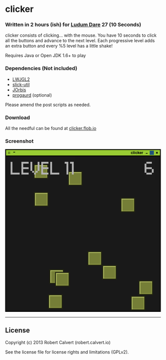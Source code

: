 # clicker

### Written in 2 hours (ish) for [Ludum Dare] 27 (10 Seconds)

clicker consists of clicking... with the mouse. You have 10 seconds to click all the buttons and advance to the next level. Each progressive level adds an extra button and every %5 level has a little shake! 

Requires Java or Open JDK 1.6+ to play

### Dependencies (Not included)

* [LWJGL2]
* [slick-util]
* [JOrbis]
* [progaurd] (optional)

Please amend the post scripts as needed.

### Download

All the needful can be found at [clicker.flob.io]

### Screenshot

![screenshot](screenshot.png)

---

## License

Copyright (c) 2013 Robert Calvert (robert.calvert.io)

See the license file for license rights and limitations (GPLv2).

[Ludum Dare]:http://ludumdare.calvert.io
[clicker.flob.io]:http://clicker.flob.io

[LWJGL2]:http://www.lwjgl.org
[slick-util]:http://slick.ninjacave.com
[JOrbis]:http://www.jcraft.com/jorbis
[progaurd]:http://proguard.sourceforge.net

